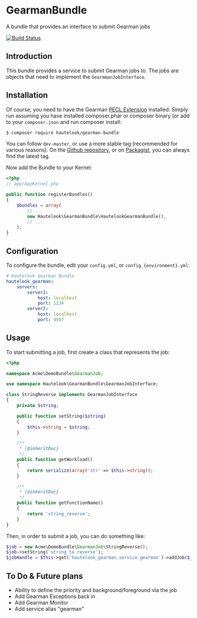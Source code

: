 GearmanBundle
=============

A bundle that provides an interface to submit Gearman jobs

[![Build Status](https://magnum.travis-ci.com/hautelook/GearmanBundle.png?token=xYuNngLNi9oEKhdeDuxP&branch=master)](https://magnum.travis-ci.com/hautelook/GearmanBundle)

## Introduction

This bundle provides a service to submit Gearman jobs to. The jobs are objects that need to implement the `GearmmanJobInterface`.

## Installation

Of course, you need to have the Gearman [PECL Extension](http://pecl.php.net/package/gearman) installed.
Simply run assuming you have installed composer.phar or composer binary (or add to your `composer.json` and run composer install:

```bash
$ composer require hautelook/gearman-bundle
```

You can follow `dev-master`, or use a more stable tag (recommended for various reasons). On the [Github repository](https://github.com/hautelook/GearmanBundle), or on [Packagist](http://www.packagist.org), you can always find the latest tag.

Now add the Bundle to your Kernel:

```php
<?php
// app/AppKernel.php

public function registerBundles()
{
    $bundles = array(
        // ...
        new Hautelook\GearmanBundle\HautelookGearmanBundle(),
        // ...
    );
}
```

## Configuration

To configure the bundle, edit your `config.yml`, or `config_{environment}.yml`:

```yml
# Hautelook Gearman Bundle
hautelook_gearman:
    servers:
        server1:
            host: localhost
            port: 1234
        server2:
            host: localhost
            port: 4567
```

## Usage

To start submitting a job, first create a class that represents the job:
```php
<?php

namespace Acme\DemoBundle\GearmanJob;

use namespace Hautelook\GearmanBundle\GearmanJobInterface;

class StringReverse implements GearmanJobInterface
{
    private $string;

    public function setString($string)
    {
        $this->string = $string;
    }

    /**
     * {@inheritDoc}
     */
    public function getWorkload()
    {
        return serialize(array('str' => $this->string));
    }

    /**
     * {@inheritDoc}
     */
    public function getFunctionName()
    {
        return 'string_reverse';
    }
}

```
Then, in order to submit a job, you can do something like:
```php
$job = new Acme\DemoBundle\GearmanJob\StringReverse();
$job->setString('string to reverse');
$jobHandle = $this->get('hautelook_gearman.service.gearman')->addJob($job);
```

## To Do & Future plans

- Ability to define the priority and background/foreground via the job
- Add Gearman Exceptions back in
- Add Gearman Monitor
- Add service alias "gearman"